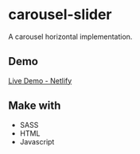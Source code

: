 # carousel-slider
A carousel horizontal implementation.

## Demo
[Live Demo - Netlify](https://compassionate-lalande-61aef6.netlify.app)

## Make with
- SASS
- HTML
- Javascript
